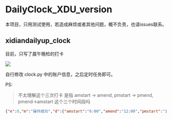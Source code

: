 # DailyClock_XDU_version

本项目，只用测试使用，若造成麻烦或者其他问题，概不负责，也请issues联系。

## xidiandailyup_clock
目前，只写了晨午晚检的打卡

![](https://imgapp.xidian.edu.cn/image/3/c79542c7e343b40237be127b328846f0.jpg)

自行修改 clock.py 中的账户信息，之后定时任务即可。

PS:

>不太理解这个三次打卡
>是指 amstart -> amend, pmstart -> pmend, pmend->amstart 这个三个时间段吗

```json
{"e":0,"m":"操作成功","d":{"amstart":"6:00","amend":"12:00","pmstart":"12:01","pmend":"18:00","image":"image/3/c79542c7e343b40237be127b328846f0.jpg","title":"晨午晚检","desc":"温馨提示： 不外出、不聚集、 戴口罩、勤洗手、开窗通风、发热就诊"}}
```
